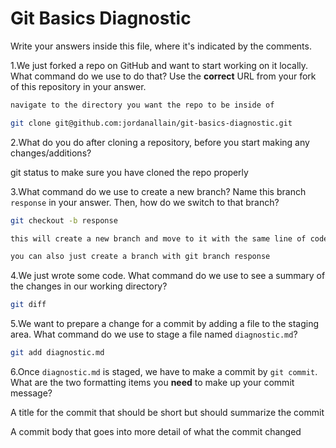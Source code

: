 # Git Basics Diagnostic

Write your answers inside this file, where it's indicated by the comments.

1.We just forked a repo on GitHub and want to start working on it locally.
What command do we use to do that? Use the **correct** URL from your fork of
this repository in your answer.

```sh
navigate to the directory you want the repo to be inside of

git clone git@github.com:jordanallain/git-basics-diagnostic.git
```

2.What do you do after cloning a repository, before you start making any
changes/additions?

git status to make sure you have cloned the repo properly

3.What command do we use to create a new branch? Name this branch `response`
    in your answer. Then, how do we switch to that branch?

```sh
git checkout -b response

this will create a new branch and move to it with the same line of code

you can also just create a branch with git branch response
```

4.We just wrote some code. What command do we use to see a summary of the
    changes in our working directory?

```sh
git diff
```

5.We want to prepare a change for a commit by adding a file to the staging
    area. What command do we use to stage a file named `diagnostic.md`?

```sh
git add diagnostic.md
```

6.Once `diagnostic.md` is staged, we have to make a commit by `git commit`.
What are the two formatting items you **need** to make up your commit message?

A title for the commit that should be short but should summarize the commit

A commit body that goes into more detail of what the commit changed
